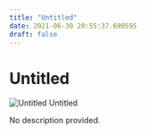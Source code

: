 ```yaml
---
title: "Untitled"
date: 2021-06-30 20:55:37.690595
draft: false
---
```


# Untitled

![Untitled](../images/6c35c5d8-da0f-11eb-8732-60f262b60b65.png)
Untitled



No description provided.